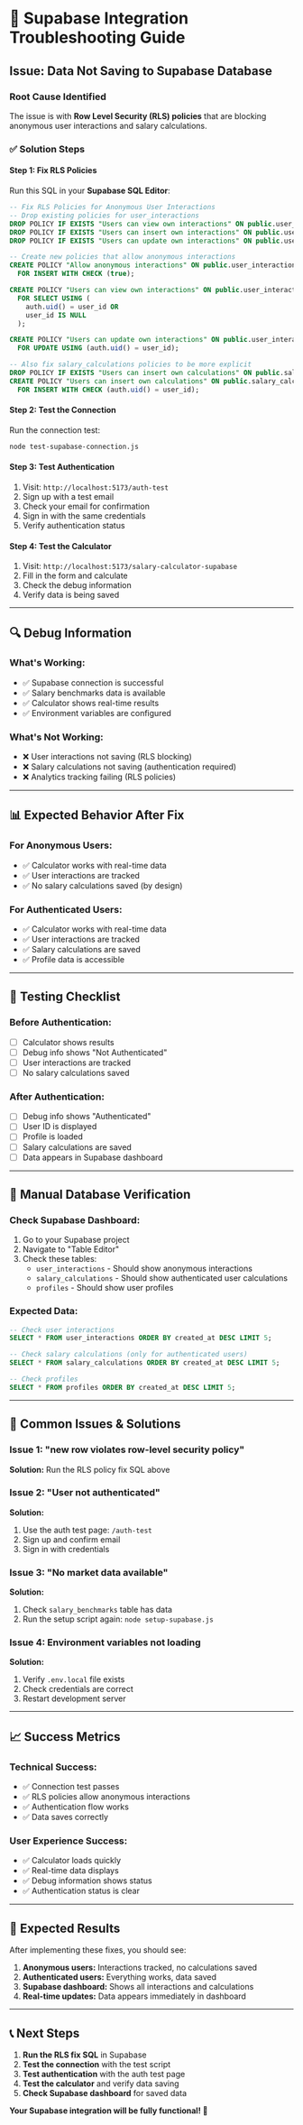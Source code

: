 # 🔧 Supabase Integration Troubleshooting Guide

## **Issue: Data Not Saving to Supabase Database**

### **Root Cause Identified**
The issue is with **Row Level Security (RLS) policies** that are blocking anonymous user interactions and salary calculations.

### **✅ Solution Steps**

#### **Step 1: Fix RLS Policies**
Run this SQL in your **Supabase SQL Editor**:

```sql
-- Fix RLS Policies for Anonymous User Interactions
-- Drop existing policies for user_interactions
DROP POLICY IF EXISTS "Users can view own interactions" ON public.user_interactions;
DROP POLICY IF EXISTS "Users can insert own interactions" ON public.user_interactions;
DROP POLICY IF EXISTS "Users can update own interactions" ON public.user_interactions;

-- Create new policies that allow anonymous interactions
CREATE POLICY "Allow anonymous interactions" ON public.user_interactions
  FOR INSERT WITH CHECK (true);

CREATE POLICY "Users can view own interactions" ON public.user_interactions
  FOR SELECT USING (
    auth.uid() = user_id OR 
    user_id IS NULL
  );

CREATE POLICY "Users can update own interactions" ON public.user_interactions
  FOR UPDATE USING (auth.uid() = user_id);

-- Also fix salary_calculations policies to be more explicit
DROP POLICY IF EXISTS "Users can insert own calculations" ON public.salary_calculations;
CREATE POLICY "Users can insert own calculations" ON public.salary_calculations
  FOR INSERT WITH CHECK (auth.uid() = user_id);
```

#### **Step 2: Test the Connection**
Run the connection test:
```bash
node test-supabase-connection.js
```

#### **Step 3: Test Authentication**
1. Visit: `http://localhost:5173/auth-test`
2. Sign up with a test email
3. Check your email for confirmation
4. Sign in with the same credentials
5. Verify authentication status

#### **Step 4: Test the Calculator**
1. Visit: `http://localhost:5173/salary-calculator-supabase`
2. Fill in the form and calculate
3. Check the debug information
4. Verify data is being saved

---

## **🔍 Debug Information**

### **What's Working:**
- ✅ Supabase connection is successful
- ✅ Salary benchmarks data is available
- ✅ Calculator shows real-time results
- ✅ Environment variables are configured

### **What's Not Working:**
- ❌ User interactions not saving (RLS blocking)
- ❌ Salary calculations not saving (authentication required)
- ❌ Analytics tracking failing (RLS policies)

---

## **📊 Expected Behavior After Fix**

### **For Anonymous Users:**
- ✅ Calculator works with real-time data
- ✅ User interactions are tracked
- ✅ No salary calculations saved (by design)

### **For Authenticated Users:**
- ✅ Calculator works with real-time data
- ✅ User interactions are tracked
- ✅ Salary calculations are saved
- ✅ Profile data is accessible

---

## **🎯 Testing Checklist**

### **Before Authentication:**
- [ ] Calculator shows results
- [ ] Debug info shows "Not Authenticated"
- [ ] User interactions are tracked
- [ ] No salary calculations saved

### **After Authentication:**
- [ ] Debug info shows "Authenticated"
- [ ] User ID is displayed
- [ ] Profile is loaded
- [ ] Salary calculations are saved
- [ ] Data appears in Supabase dashboard

---

## **🔧 Manual Database Verification**

### **Check Supabase Dashboard:**
1. Go to your Supabase project
2. Navigate to "Table Editor"
3. Check these tables:
   - `user_interactions` - Should show anonymous interactions
   - `salary_calculations` - Should show authenticated user calculations
   - `profiles` - Should show user profiles

### **Expected Data:**
```sql
-- Check user interactions
SELECT * FROM user_interactions ORDER BY created_at DESC LIMIT 5;

-- Check salary calculations (only for authenticated users)
SELECT * FROM salary_calculations ORDER BY created_at DESC LIMIT 5;

-- Check profiles
SELECT * FROM profiles ORDER BY created_at DESC LIMIT 5;
```

---

## **🚨 Common Issues & Solutions**

### **Issue 1: "new row violates row-level security policy"**
**Solution:** Run the RLS policy fix SQL above

### **Issue 2: "User not authenticated"**
**Solution:** 
1. Use the auth test page: `/auth-test`
2. Sign up and confirm email
3. Sign in with credentials

### **Issue 3: "No market data available"**
**Solution:** 
1. Check `salary_benchmarks` table has data
2. Run the setup script again: `node setup-supabase.js`

### **Issue 4: Environment variables not loading**
**Solution:**
1. Verify `.env.local` file exists
2. Check credentials are correct
3. Restart development server

---

## **📈 Success Metrics**

### **Technical Success:**
- ✅ Connection test passes
- ✅ RLS policies allow anonymous interactions
- ✅ Authentication flow works
- ✅ Data saves correctly

### **User Experience Success:**
- ✅ Calculator loads quickly
- ✅ Real-time data displays
- ✅ Debug information shows status
- ✅ Authentication status is clear

---

## **🎉 Expected Results**

After implementing these fixes, you should see:

1. **Anonymous users:** Interactions tracked, no calculations saved
2. **Authenticated users:** Everything works, data saved
3. **Supabase dashboard:** Shows all interactions and calculations
4. **Real-time updates:** Data appears immediately in dashboard

---

## **📞 Next Steps**

1. **Run the RLS fix SQL** in Supabase
2. **Test the connection** with the test script
3. **Test authentication** with the auth test page
4. **Test the calculator** and verify data saving
5. **Check Supabase dashboard** for saved data

**Your Supabase integration will be fully functional! 🚀** 